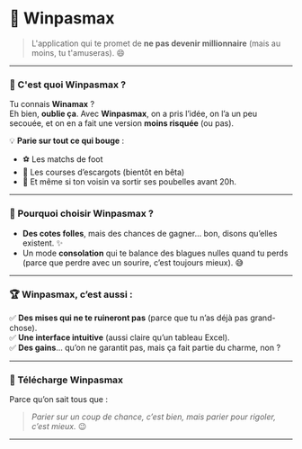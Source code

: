 # 🎲 **Winpasmax**  
> L'application qui te promet de **ne pas devenir millionnaire** (mais au moins, tu t'amuseras). 😄  

---

### 🌟 C'est quoi **Winpasmax** ?  
Tu connais **Winamax** ?  
Eh bien, **oublie ça**. Avec **Winpasmax**, on a pris l’idée, on l’a un peu secouée, et on en a fait une version **moins risquée** (ou pas).  

💡 **Parie sur tout ce qui bouge** :  
- ⚽ Les matchs de foot  
- 🐌 Les courses d’escargots (bientôt en bêta)  
- 🔮 Et même si ton voisin va sortir ses poubelles avant 20h.  

---

### 🤔 Pourquoi choisir Winpasmax ?  
- **Des cotes folles**, mais des chances de gagner... bon, disons qu’elles existent. ✨  
- Un mode **consolation** qui te balance des blagues nulles quand tu perds (parce que perdre avec un sourire, c’est toujours mieux). 😅  

---

### 🏆 **Winpasmax, c’est aussi :**  
✅ **Des mises qui ne te ruineront pas** (parce que tu n’as déjà pas grand-chose).  
✅ **Une interface intuitive** (aussi claire qu’un tableau Excel).  
✅ **Des gains**… qu’on ne garantit pas, mais ça fait partie du charme, non ?  

---

### 🎉 Télécharge **Winpasmax**  
Parce qu’on sait tous que :  
> *Parier sur un coup de chance, c’est bien, mais parier pour rigoler, c’est mieux.* 😉  

---
